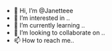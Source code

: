  - 👋 Hi, I’m @Janetteee
- 👀 I’m interested in ..
- 🌱 I’m currently learning ..
- 💞️ I’m looking to collaborate on .. 
- 📫 How to reach me..
 
